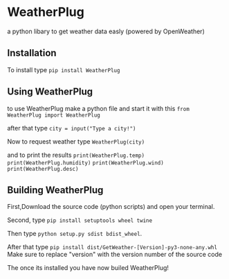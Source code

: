 # WeatherPlug
a python libary to get weather data easly (powered by OpenWeather)

## Installation
To install type ``` pip install WeatherPlug ```

## Using WeatherPlug
to use WeatherPlug make a python file and start it with this
``` from WeatherPlug import WeatherPlug ```

after that type
``` city = input("Type a city!") ```

Now to request weather type
``` WeatherPlug(city) ```

and to print the results
``` print(WeatherPlug.temp) ```
``` print(WeatherPlug.humidity) ```
``` print(WeatherPlug.wind) ```
``` print(WeatherPlug.desc) ```

## Building WeatherPlug
First,Download the source code (python scripts) and open your terminal.

Second, type ``` pip install setuptools wheel twine ```

Then type ``` python setup.py sdist bdist_wheel ```.

After that type ``` pip install dist/GetWeather-[Version]-py3-none-any.whl ``` Make sure to replace "version" with the version number of the source code

The once its installed you have now builed WeatherPlug!
